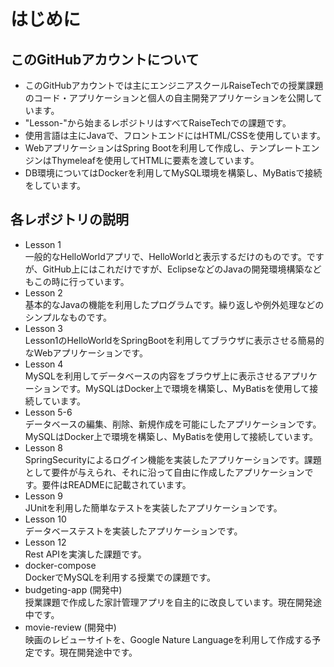 # はじめに
## このGitHubアカウントについて 
- このGitHubアカウントでは主にエンジニアスクールRaiseTechでの授業課題のコード・アプリケーションと個人の自主開発アプリケーションを公開しています。
- "Lesson-"から始まるレポジトリはすべてRaiseTechでの課題です。
- 使用言語は主にJavaで、フロントエンドにはHTML/CSSを使用しています。
- WebアプリケーションはSpring Bootを利用して作成し、テンプレートエンジンはThymeleafを使用してHTMLに要素を渡しています。
- DB環境についてはDockerを利用してMySQL環境を構築し、MyBatisで接続をしています。

## 各レポジトリの説明
- Lesson 1  
一般的なHelloWorldアプリで、HelloWorldと表示するだけのものです。ですが、GitHub上にはこれだけですが、EclipseなどのJavaの開発環境構築などもこの時に行っています。  
- Lesson 2  
基本的なJavaの機能を利用したプログラムです。繰り返しや例外処理などのシンプルなものです。  
- Lesson 3  
Lesson1のHelloWorldをSpringBootを利用してブラウザに表示させる簡易的なWebアプリケーションです。  
- Lesson 4  
MySQLを利用してデータベースの内容をブラウザ上に表示させるアプリケーションです。MySQLはDocker上で環境を構築し、MyBatisを使用して接続しています。  
- Lesson 5-6  
データベースの編集、削除、新規作成を可能にしたアプリケーションです。MySQLはDocker上で環境を構築し、MyBatisを使用して接続しています。  
- Lesson 8  
SpringSecurityによるログイン機能を実装したアプリケーションです。課題として要件が与えられ、それに沿って自由に作成したアプリケーションです。要件はREADMEに記載されています。  
- Lesson 9  
JUnitを利用した簡単なテストを実装したアプリケーションです。  
- Lesson 10  
データベーステストを実装したアプリケーションです。  
- Lesson 12  
Rest APIを実演した課題です。  
- docker-compose  
DockerでMySQLを利用する授業での課題です。  
- budgeting-app (開発中)  
授業課題で作成した家計管理アプリを自主的に改良しています。現在開発途中です。  
- movie-review (開発中)  
映画のレビューサイトを、Google Nature Languageを利用して作成する予定です。現在開発途中です。  

